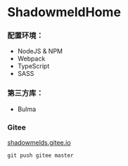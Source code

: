 # ShadowmeldHome

### 配置环境：

- NodeJS & NPM
- Webpack
- TypeScript
- SASS

### 第三方库：

- Bulma 

### Gitee

[shadowmelds.gitee.io](https://shadowmelds.gitee.io)

```
git push gitee master
```